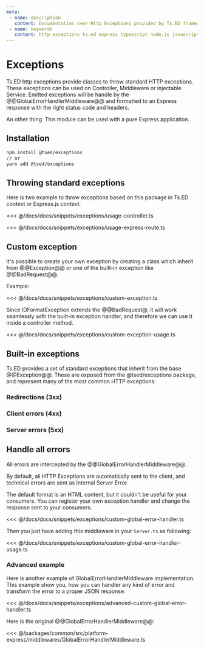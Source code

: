 ```yaml
---
meta:
 - name: description
   content: Documentation over Http Exceptions provided by Ts.ED framework. Use class to throw a standard Http error.
 - name: keywords
   content: http exceptions ts.ed express typescript node.js javascript decorators jsonschema class models
---
```

# Exceptions

Ts.ED http exceptions provide classes to throw standard HTTP exceptions. These exceptions can be used on Controller, Middleware or injectable Service.
Emitted exceptions will be handle by the @@GlobalErrorHandlerMiddleware@@ and formatted to an Express response with the right status code and headers.

An other thing. This module can be used with a pure Express application.

## Installation

```bash
npm install @tsed/exceptions
// or
yarn add @tsed/exceptions
```

## Throwing standard exceptions

Here is two example to throw exceptions based on this package in Ts.ED context or Express.js context:

<Tabs class="-code">
  <Tab label="Ts.ED">
  
<<< @/docs/docs/snippets/exceptions/usage-controller.ts

  </Tab>
  <Tab label="Express.js">
  
<<< @/docs/docs/snippets/exceptions/usage-express-route.ts

  </Tab>
</Tabs> 

## Custom exception

It's possible to create your own exception by creating a class which inherit from @@Exception@@ or one of the built-in exception like @@BadRequest@@.

Example:

<<< @/docs/docs/snippets/exceptions/custom-exception.ts

Since IDFormatException extends the @@BadRequest@, it will work seamlessly with the built-in exception handler, and therefore we can use it inside a controller method.

<<< @/docs/docs/snippets/exceptions/custom-exception-usage.ts

## Built-in exceptions

Ts.ED provides a set of standard exceptions that inherit from the base @@Exception@@. 
These are exposed from the @tsed/exceptions package, and represent many of the most common HTTP exceptions:

### Redirections (3xx)

<ApiList query="module == '@tsed/exceptions' && symbolType === 'class' && path.indexOf('redirections') > -1" />

### Client errors (4xx)

<ApiList query="module == '@tsed/exceptions' && symbolType === 'class' && path.indexOf('clientErrors') > -1" />

### Server errors (5xx)

<ApiList query="module == '@tsed/exceptions' && symbolType === 'class' && path.indexOf('serverErrors') > -1" />

## Handle all errors

All errors are intercepted by the @@GlobalErrorHandlerMiddleware@@.

By default, all HTTP Exceptions are automatically sent to the client, and technical errors are
sent as Internal Server Error.

The default format is an HTML content, but it couldn't be useful for your consumers. 
You can register your own exception handler and change the response sent to your consumers.

<<< @/docs/docs/snippets/exceptions/custom-global-error-handler.ts

Then you just have adding this middleware in your `Server.ts` as following:

<<< @/docs/docs/snippets/exceptions/custom-global-error-handler-usage.ts

### Advanced example

Here is another example of GlobalErrorHandlerMiddleware implementation. This example show you, how
you can handler any kind of error and transform the error to a proper JSON response.

<<< @/docs/docs/snippets/exceptions/advanced-custom-global-error-handler.ts

Here is the original @@GlobalErrorHandlerMiddleware@@:

<<< @/packages/common/src/platform-express/middlewares/GlobalErrorHandlerMiddleware.ts
